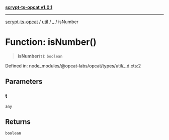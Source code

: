 [**scrypt-ts-opcat v1.0.1**](../../../../README.md)

***

[scrypt-ts-opcat](../../../../README.md) / [util](../../README.md) / [\_](../README.md) / isNumber

# Function: isNumber()

> **isNumber**(`t`): `boolean`

Defined in: node\_modules/@opcat-labs/opcat/types/util/\_.d.cts:2

## Parameters

### t

`any`

## Returns

`boolean`
